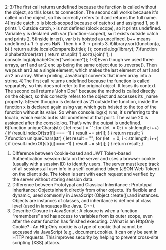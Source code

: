 2-3)The first call returns undefined because the function is called without the object, so this loses its connection.
The second call works because it's called on the object, so this correctly refers to it and returns the full name.
4)Inside catch, x is block-scoped because of catch(x) and assigned 1, so it prints 1.
Outside catch, x is not defined (block scope), so it prints undefined.
Variable y is declared with var (function-scoped), so it exists outside catch and prints 2.
5)Inside inner(), var b is hoisted as undefined.
b++ means undefined + 1 → gives NaN.
Then b = 3 → prints 3.
6)library.sort(function(a, b) {
  return a.title.localeCompare(b.title);
});
console.log(library);
7)function alphabetOrder(str) {
  return str.split('').sort().join('');
}
console.log(alphabetOrder("welcome"));
1-3)Even though we used three arrays, arr1 and arr2 end up being the same object due to .reverse(). Then we push arr3 as a single element, which makes the last element of arr1 and arr2 an array. When printing, JavaScript converts that inner array into a string.
4)The first call returns undefined because the function is called separately, so this does not refer to the original object. It loses its context.
The second call returns "John Doe" because the method is called directly on the object, so this correctly refers to the object and accesses its _name property.
5)Even though x is declared as 21 outside the function, inside the function x is declared again using var, which gets hoisted to the top of the function without its value.
So when console.log(x) runs, it's referring to the local x, which exists but is still undefined at that point.
The value 20 is assigned after the console.log.
That’s why the output is undefined.
6)function uniqueChars(str) {
  let result = "";
  for (let i = 0; i < str.length; i++) {
    if (result.indexOf(str[i]) === -1) {
      result += str[i];
    }
  }
  return result;
}
7)function uniqueChars(str) {
  let result = "";
  for (let i = 0; i < str.length; i++) {
    if (result.indexOf(str[i]) === -1) {
      result += str[i];
    }
  }
  return result;
}
1. Difference between Cookie-based and JWT Token-based Authentication :session data on the server and uses a browser cookie (usually with a session ID) to identify users. The server must keep track of all sessions.all user info in a self-contained token (JSON Web Token) on the client side. The token is sent with each request and verified by the server without storing session data.
2. Difference between Prototypal and Classical Inheritance :	Prototypal Inheritance: Objects inherit directly from other objects. It’s flexible and dynamic, used commonly in JavaScript (Object.create()).and instances. Objects are instances of classes, and inheritance is defined at class level (used in languages like Java, C++).
1. Describe Closure in JavaScript :
A closure is when a function “remembers” and has access to variables from its outer scope, even after the outer function has finished executing.
2.What is an HttpOnly Cookie? :
An HttpOnly cookie is a type of cookie that cannot be accessed via JavaScript (e.g., document.cookie). It can only be sent in HTTP requests.
This improves security by helping to prevent cross-site scripting (XSS) attacks.


